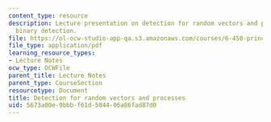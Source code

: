 ```yaml
---
content_type: resource
description: Lecture presentation on detection for random vectors and processes, and
  binary detection.
file: https://ol-ocw-studio-app-qa.s3.amazonaws.com/courses/6-450-principles-of-digital-communication-i-fall-2009/5673a00e9bbbf61d504406a86fad87d0_MIT6_450F09_slide17.pdf
file_type: application/pdf
learning_resource_types:
- Lecture Notes
ocw_type: OCWFile
parent_title: Lecture Notes
parent_type: CourseSection
resourcetype: Document
title: Detection for random vectors and processes
uid: 5673a00e-9bbb-f61d-5044-06a86fad87d0
---
```

